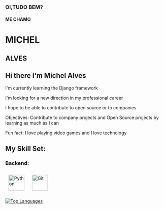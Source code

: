 ### OI,TUDO BEM?

#### ME CHAMO

# MICHEL

## ALVES



        




## Hi there  I'm Michel Alves

I'm currently learning the Django framework

I'm looking for a new direction in my professional career

I hope to be able to contribute to open source or to companies

Objectives: Contribute to company projects and Open Source projects by learning as much as I can

Fun fact: I love playing video games and I love technology 

## My Skill Set:

### Backend:

<img style="margin: 10px" src="https://profilinator.rishav.dev/skills-assets/python-original.svg" alt="Python" height="50" />  
<img style="margin: 10px" src="https://profilinator.rishav.dev/skills-assets/git-scm-icon.svg" alt="Git" height="50" />  

<br>

[![Top Languages](https://readme-stats-envoy-vc.vercel.app/api/top-langs/?username=michel4lves&layout=compact)](https://github.com/michel4lves/michel4lves)

<br>
<br>
